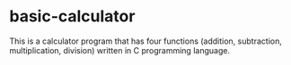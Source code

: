 # basic-calculator
This is a calculator program that has four functions (addition, subtraction, multiplication, division) written in C programming language.
